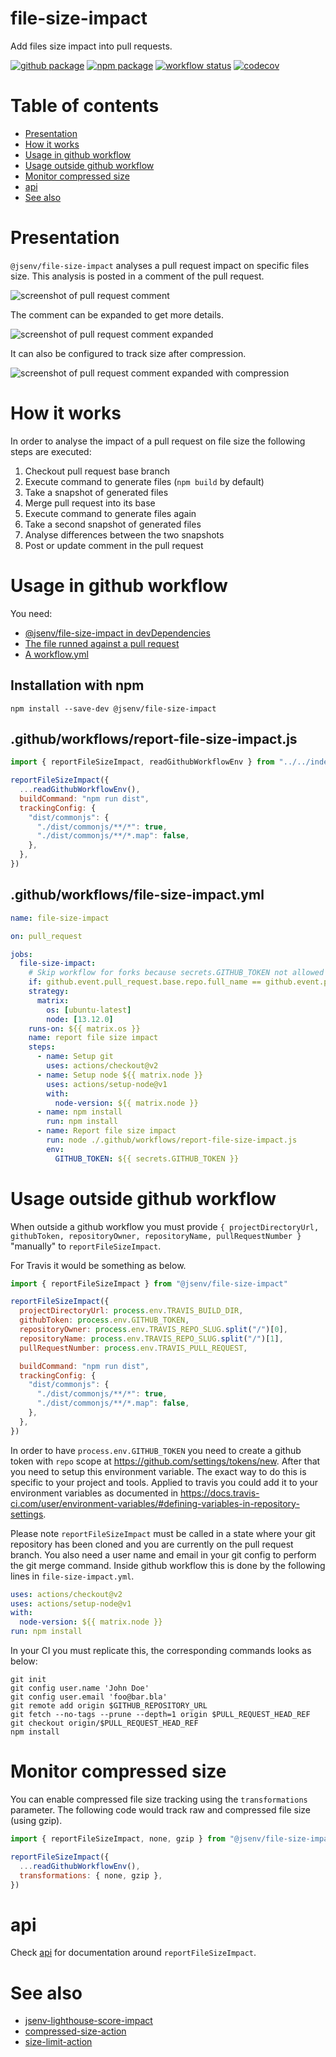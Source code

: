 # file-size-impact

Add files size impact into pull requests.

[![github package](https://img.shields.io/github/package-json/v/jsenv/jsenv-file-size-impact.svg?label=package&logo=github)](https://github.com/jsenv/jsenv-file-size-impact/packages)
[![npm package](https://img.shields.io/npm/v/@jsenv/file-size-impact.svg?logo=npm&label=package)](https://www.npmjs.com/package/@jsenv/file-size-impact)
[![workflow status](https://github.com/jsenv/jsenv-file-size-impact/workflows/ci/badge.svg)](https://github.com/jsenv/jsenv-file-size-impact/actions?workflow=ci)
[![codecov](https://codecov.io/gh/jsenv/jsenv-file-size-impact/branch/master/graph/badge.svg)](https://codecov.io/gh/jsenv/jsenv-file-size-impact)

# Table of contents

- [Presentation](#Presentation)
- [How it works](#How-it-works)
- [Usage in github workflow](#Usage-in-github-workflow)
- [Usage outside github workflow](#Usage-outside-github-workflow)
- [Monitor compressed size](#Monitor-compressed-size)
- [api](#api)
- [See also](#See-also)

# Presentation

`@jsenv/file-size-impact` analyses a pull request impact on specific files size. This analysis is posted in a comment of the pull request.

![screenshot of pull request comment](./docs/comment-collapsed.png)

The comment can be expanded to get more details.

![screenshot of pull request comment expanded](./docs/comment-expanded.png)

It can also be configured to track size after compression.

![screenshot of pull request comment expanded with compression](./docs/comment-expanded-compression.png)

# How it works

In order to analyse the impact of a pull request on file size the following steps are executed:

1. Checkout pull request base branch
2. Execute command to generate files (`npm build` by default)
3. Take a snapshot of generated files
4. Merge pull request into its base
5. Execute command to generate files again
6. Take a second snapshot of generated files
7. Analyse differences between the two snapshots
8. Post or update comment in the pull request

# Usage in github workflow

You need:

- [@jsenv/file-size-impact in devDependencies](#Installation-with-npm)
- [The file runned against a pull request](#githubworkflowsreport-file-size-impactjs)
- [A workflow.yml](#githubworkflowsfile-size-impactyml)

## Installation with npm

```console
npm install --save-dev @jsenv/file-size-impact
```

## .github/workflows/report-file-size-impact.js

```js
import { reportFileSizeImpact, readGithubWorkflowEnv } from "../../index.js"

reportFileSizeImpact({
  ...readGithubWorkflowEnv(),
  buildCommand: "npm run dist",
  trackingConfig: {
    "dist/commonjs": {
      "./dist/commonjs/**/*": true,
      "./dist/commonjs/**/*.map": false,
    },
  },
})
```

## .github/workflows/file-size-impact.yml

```yml
name: file-size-impact

on: pull_request

jobs:
  file-size-impact:
    # Skip workflow for forks because secrets.GITHUB_TOKEN not allowed to post comments
    if: github.event.pull_request.base.repo.full_name == github.event.pull_request.head.repo.full_name
    strategy:
      matrix:
        os: [ubuntu-latest]
        node: [13.12.0]
    runs-on: ${{ matrix.os }}
    name: report file size impact
    steps:
      - name: Setup git
        uses: actions/checkout@v2
      - name: Setup node ${{ matrix.node }}
        uses: actions/setup-node@v1
        with:
          node-version: ${{ matrix.node }}
      - name: npm install
        run: npm install
      - name: Report file size impact
        run: node ./.github/workflows/report-file-size-impact.js
        env:
          GITHUB_TOKEN: ${{ secrets.GITHUB_TOKEN }}
```

# Usage outside github workflow

When outside a github workflow you must provide `{ projectDirectoryUrl, githubToken, repositoryOwner, repositoryName, pullRequestNumber }` "manually" to `reportFileSizeImpact`.

For Travis it would be something as below.

```js
import { reportFileSizeImpact } from "@jsenv/file-size-impact"

reportFileSizeImpact({
  projectDirectoryUrl: process.env.TRAVIS_BUILD_DIR,
  githubToken: process.env.GITHUB_TOKEN,
  repositoryOwner: process.env.TRAVIS_REPO_SLUG.split("/")[0],
  repositoryName: process.env.TRAVIS_REPO_SLUG.split("/")[1],
  pullRequestNumber: process.env.TRAVIS_PULL_REQUEST,

  buildCommand: "npm run dist",
  trackingConfig: {
    "dist/commonjs": {
      "./dist/commonjs/**/*": true,
      "./dist/commonjs/**/*.map": false,
    },
  },
})
```

In order to have `process.env.GITHUB_TOKEN` you need to create a github token with `repo` scope at https://github.com/settings/tokens/new. After that you need to setup this environment variable. The exact way to do this is specific to your project and tools. Applied to travis you could add it to your environment variables as documented in https://docs.travis-ci.com/user/environment-variables/#defining-variables-in-repository-settings.

Please note `reportFileSizeImpact` must be called in a state where your git repository has been cloned and you are currently on the pull request branch. You also need a user name and email in your git config to perform the git merge command. Inside github workflow this is done by the following lines in `file-size-impact.yml`.

```yml
uses: actions/checkout@v2
uses: actions/setup-node@v1
with:
  node-version: ${{ matrix.node }}
run: npm install
```

In your CI you must replicate this, the corresponding commands looks as below:

```console
git init
git config user.name 'John Doe'
git config user.email 'foo@bar.bla'
git remote add origin $GITHUB_REPOSITORY_URL
git fetch --no-tags --prune --depth=1 origin $PULL_REQUEST_HEAD_REF
git checkout origin/$PULL_REQUEST_HEAD_REF
npm install
```

# Monitor compressed size

You can enable compressed file size tracking using the `transformations` parameter.
The following code would track raw and compressed file size (using gzip).

```js
import { reportFileSizeImpact, none, gzip } from "@jsenv/file-size-impact"

reportFileSizeImpact({
  ...readGithubWorkflowEnv(),
  transformations: { none, gzip },
})
```

# api

Check [api](./docs/api.md) for documentation around `reportFileSizeImpact`.

# See also

- [jsenv-lighthouse-score-impact](https://github.com/jsenv/jsenv-lighthouse-score-impact)
- [compressed-size-action](https://github.com/preactjs/compressed-size-action)
- [size-limit-action](https://github.com/andresz1/size-limit-action)
